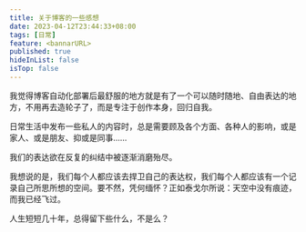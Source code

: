 ```yaml
---
title: 关于博客的一些感想
date: 2023-04-12T23:44:33+08:00
tags: [日常]
feature: <bannarURL>
published: true
hideInList: false
isTop: false
---
```


我觉得博客自动化部署后最舒服的地方就是有了一个可以随时随地、自由表达的地方，不用再去造轮子了，而是专注于创作本身，回归自我。

<!--more-->

日常生活中发布一些私人的内容时，总是需要顾及各个方面、各种人的影响，或是家人、或是朋友、抑或是同事……

我们的表达欲在反复的纠结中被逐渐消磨殆尽。

我想说的是，我们每个人都应该去捍卫自己的表达权，我们每个人都应该有一个记录自己所思所想的空间。要不然，凭何缅怀？正如泰戈尔所说：天空中没有痕迹， 而我已经飞过。

人生短短几十年，总得留下些什么，不是么？
